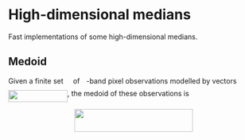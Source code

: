 # High-dimensional medians

Fast implementations of some high-dimensional medians.


## Medoid

Given a finite set <img src="https://github.com/daleroberts/hdmedians/raw\/master/docs/97c2c0ac5d7c079601abd56a54c9475c.png?invert_in_darkmode" align=middle width=11.82786pt height=22.564079999999983pt/> of <img src="https://github.com/daleroberts/hdmedians/raw\/master/docs/2ec6e630f199f589a2402fdf3e0289d5.png?invert_in_darkmode" align=middle width=8.99448pt height=15.467430000000002pt/>-band pixel observations modelled by vectors <img src="https://github.com/daleroberts/hdmedians/raw\/master/docs/8ce46e21b12b0c15b3683b17029ce564.png?invert_in_darkmode" align=middle width=118.723935pt height=24.56552999999997pt/>, the medoid of these observations is
<p align="center"><img src="https://github.com/daleroberts/hdmedians/raw\/master/docs/5fa598c589391a29c5482b6734190b1a.png?invert_in_darkmode" align=middle width=238.55039999999997pt height=45.733214999999994pt/></p>

